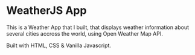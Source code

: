 # WeatherJS App

This is a Weather App that I built, that displays weather information about several cities accross the world, using Open Weather Map API.

Built with HTML, CSS & Vanilla Javascript.

